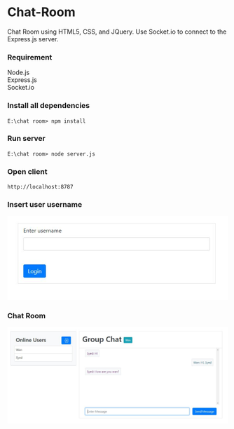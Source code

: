 # Chat-Room
Chat Room using HTML5, CSS, and JQuery. Use Socket.io to connect to the Express.js server.

### Requirement 
Node.js<br>
Express.js<br>
Socket.io<br>

### Install all dependencies

```
E:\chat room> npm install
```

### Run server

```
E:\chat room> node server.js
```

### Open client

```
http://localhost:8787
```

### Insert user username
<div style="text-align:center"><img src="/images/login.JPG" /></div>

### Chat Room
<div style="text-align:center"><img src="/images/chatroom.JPG" /></div>
